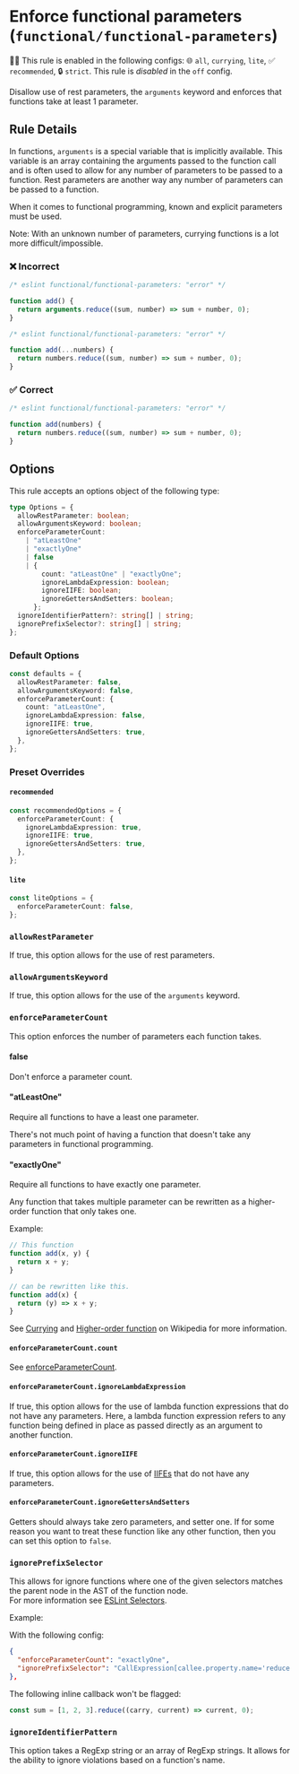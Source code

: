 # Enforce functional parameters (`functional/functional-parameters`)

💼🚫 This rule is enabled in the following configs: 🌐 `all`, `currying`, `lite`, ✅ `recommended`, 🔒 `strict`. This rule is _disabled_ in the `off` config.

<!-- end auto-generated rule header -->

Disallow use of rest parameters, the `arguments` keyword and enforces that functions take at least 1 parameter.

## Rule Details

In functions, `arguments` is a special variable that is implicitly available.
This variable is an array containing the arguments passed to the function call and is often used to allow for any number of parameters to be passed to a function. Rest parameters are another way any number of parameters can be passed to a function.

When it comes to functional programming, known and explicit parameters must be used.

Note: With an unknown number of parameters, currying functions is a lot more difficult/impossible.

### ❌ Incorrect

<!-- eslint-skip -->

```js
/* eslint functional/functional-parameters: "error" */

function add() {
  return arguments.reduce((sum, number) => sum + number, 0);
}
```

<!-- eslint-skip -->

```js
/* eslint functional/functional-parameters: "error" */

function add(...numbers) {
  return numbers.reduce((sum, number) => sum + number, 0);
}
```

### ✅ Correct

```js
/* eslint functional/functional-parameters: "error" */

function add(numbers) {
  return numbers.reduce((sum, number) => sum + number, 0);
}
```

## Options

This rule accepts an options object of the following type:

```ts
type Options = {
  allowRestParameter: boolean;
  allowArgumentsKeyword: boolean;
  enforceParameterCount:
    | "atLeastOne"
    | "exactlyOne"
    | false
    | {
        count: "atLeastOne" | "exactlyOne";
        ignoreLambdaExpression: boolean;
        ignoreIIFE: boolean;
        ignoreGettersAndSetters: boolean;
      };
  ignoreIdentifierPattern?: string[] | string;
  ignorePrefixSelector?: string[] | string;
};
```

### Default Options

```ts
const defaults = {
  allowRestParameter: false,
  allowArgumentsKeyword: false,
  enforceParameterCount: {
    count: "atLeastOne",
    ignoreLambdaExpression: false,
    ignoreIIFE: true,
    ignoreGettersAndSetters: true,
  },
};
```

### Preset Overrides

#### `recommended`

```ts
const recommendedOptions = {
  enforceParameterCount: {
    ignoreLambdaExpression: true,
    ignoreIIFE: true,
    ignoreGettersAndSetters: true,
  },
};
```

#### `lite`

```ts
const liteOptions = {
  enforceParameterCount: false,
};
```

### `allowRestParameter`

If true, this option allows for the use of rest parameters.

### `allowArgumentsKeyword`

If true, this option allows for the use of the `arguments` keyword.

### `enforceParameterCount`

This option enforces the number of parameters each function takes.

#### false

Don't enforce a parameter count.

#### "atLeastOne"

Require all functions to have a least one parameter.

There's not much point of having a function that doesn't take any parameters in functional programming.

#### "exactlyOne"

Require all functions to have exactly one parameter.

Any function that takes multiple parameter can be rewritten as a higher-order function that only takes one.

Example:

<!-- eslint-disable @typescript-eslint/no-redeclare -->

```js
// This function
function add(x, y) {
  return x + y;
}

// can be rewritten like this.
function add(x) {
  return (y) => x + y;
}
```

See [Currying](https://en.wikipedia.org/wiki/Currying) and [Higher-order function](https://en.wikipedia.org/wiki/Higher-order_function) on Wikipedia for more information.

#### `enforceParameterCount.count`

See [enforceParameterCount](#enforceparametercount).

#### `enforceParameterCount.ignoreLambdaExpression`

If true, this option allows for the use of lambda function expressions that do not have any parameters.
Here, a lambda function expression refers to any function being defined in place as passed directly as an argument to another function.

#### `enforceParameterCount.ignoreIIFE`

If true, this option allows for the use of [IIFEs](https://developer.mozilla.org/en-US/docs/Glossary/IIFE) that do not have any parameters.

#### `enforceParameterCount.ignoreGettersAndSetters`

Getters should always take zero parameters, and setter one. If for some reason you want to treat these function like any other function, then you can set this option to `false`.

### `ignorePrefixSelector`

This allows for ignore functions where one of the given selectors matches the parent node in the AST of the function node.\
For more information see [ESLint Selectors](https://eslint.org/docs/developer-guide/selectors).

Example:

With the following config:

```json
{
  "enforceParameterCount": "exactlyOne",
  "ignorePrefixSelector": "CallExpression[callee.property.name='reduce']"
},
```

The following inline callback won't be flagged:

```js
const sum = [1, 2, 3].reduce((carry, current) => current, 0);
```

### `ignoreIdentifierPattern`

This option takes a RegExp string or an array of RegExp strings.
It allows for the ability to ignore violations based on a function's name.
